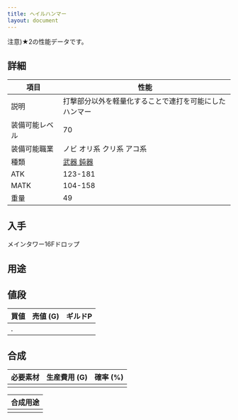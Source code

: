 ```yaml
---
title: ヘイルハンマー
layout: document
---
```

注意)★2の性能データです。

## 詳細

|項目|性能|
|---|---|
|説明|打撃部分以外を軽量化することで連打を可能にしたハンマー|
|装備可能レベル|70|
|装備可能職業|ノビ オリ系 クリ系 アコ系|
|種類|[武器 鈍器](武器(鈍器))|
|ATK|123-181|
|MATK|104-158|
|重量|49|

## 入手

メインタワー16Fドロップ

## 用途


## 値段

|買値|売値 (G)|ギルドP|
|---|---|---|
|.|||

## 合成

|必要素材|生産費用 (G)|確率 (%)|
|---|---|---|
||||

|合成用途|
|---|
||